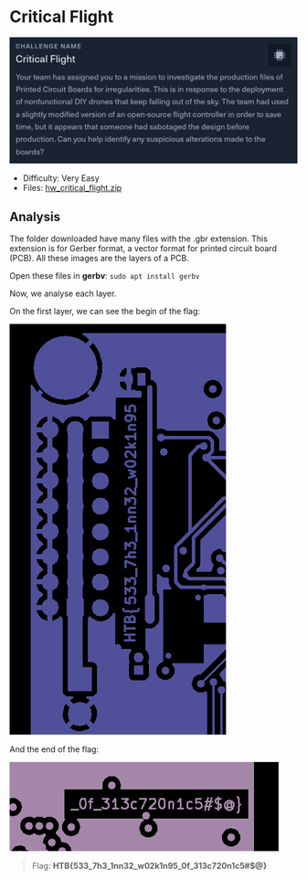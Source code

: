 # Critical Flight

![Critical Flight](./images/critical-flight.png)

- Difficulty: Very Easy
- Files: [hw_critical_flight.zip](./hw_critical_flight.zip)

## Analysis

The folder downloaded have many files with the .gbr extension.
This extension is for Gerber format, a vector format for printed circuit board (PCB). All these images are the layers of a PCB.

Open these files in **gerbv**: `sudo apt install gerbv`

Now, we analyse each layer.

On the first layer, we can see the begin of the flag:

![First Layer GBR](./images/critical-flight-layer1.png)

And the end of the flag:

![Other Layer GBR](./images/critical-flight-other-layer.png)

> Flag: **HTB{533_7h3_1nn32_w02k1n95_0f_313c720n1c5#$@}**